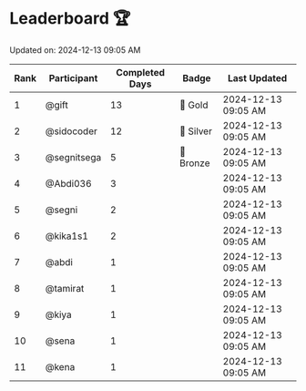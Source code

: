 # Leaderboard 🏆

Updated on: 2024-12-13 09:05 AM

| Rank | Participant       | Completed Days | Badge      | Last Updated         |
|------|-------------------|----------------|------------|----------------------|
| 1    | @gift             | 13             | 🏅 Gold     | 2024-12-13 09:05 AM |
| 2    | @sidocoder        | 12             | 🥈 Silver   | 2024-12-13 09:05 AM |
| 3    | @segnitsega       | 5              | 🥉 Bronze   | 2024-12-13 09:05 AM |
| 4    | @Abdi036          | 3              |            | 2024-12-13 09:05 AM |
| 5    | @segni            | 2              |            | 2024-12-13 09:05 AM |
| 6    | @kika1s1          | 2              |            | 2024-12-13 09:05 AM |
| 7    | @abdi             | 1              |            | 2024-12-13 09:05 AM |
| 8    | @tamirat          | 1              |            | 2024-12-13 09:05 AM |
| 9    | @kiya             | 1              |            | 2024-12-13 09:05 AM |
| 10   | @sena             | 1              |            | 2024-12-13 09:05 AM |
| 11   | @kena             | 1              |            | 2024-12-13 09:05 AM |
